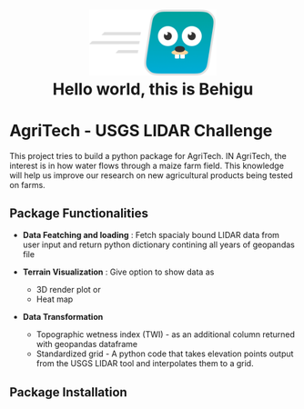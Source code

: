 <h1 align="center">
  <img src="https://github.com/behigu/Satellite_Data_Analysis/blob/main/pictures/user_cartoon.png" width="224px"/><br/>
  Hello world, this is <strong> Behigu </strong>
</h1>


# AgriTech - USGS LIDAR Challenge
This project tries to build a python package for AgriTech. IN AgriTech, the interest is in how water flows through a maize farm field. This knowledge will help us improve our research on new agricultural products being tested on farms.

## Package Functionalities
- **Data Featching and loading** : Fetch spacialy bound LIDAR data from user input and return python dictionary contining all years of geopandas file 

- **Terrain Visualization** : Give option to show data as
  - 3D render plot or
  - Heat map

- **Data Transformation**
  - Topographic wetness index (TWI) - as an additional column returned with geopandas dataframe
  - Standardized grid - A python code that takes elevation points output from the USGS LIDAR tool and interpolates them to a grid.

## Package Installation
 
